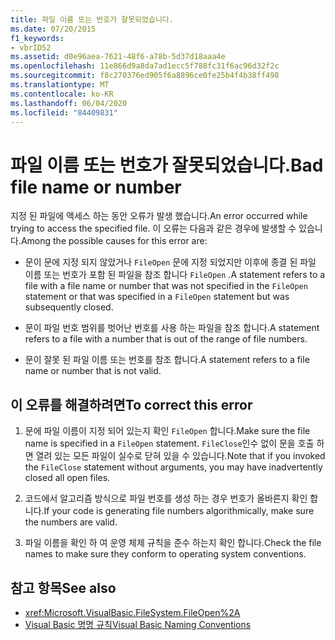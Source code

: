 ```yaml
---
title: 파일 이름 또는 번호가 잘못되었습니다.
ms.date: 07/20/2015
f1_keywords:
- vbrID52
ms.assetid: d0e96aea-7621-48f6-a78b-5d37d18aaa4e
ms.openlocfilehash: 11e866d9a8da7ad1ecc5f788fc31f6ac96d32f2c
ms.sourcegitcommit: f8c270376ed905f6a8896ce0fe25b4f4b38ff498
ms.translationtype: MT
ms.contentlocale: ko-KR
ms.lasthandoff: 06/04/2020
ms.locfileid: "84409831"
---
```

# <a name="bad-file-name-or-number"></a><span data-ttu-id="755f3-102">파일 이름 또는 번호가 잘못되었습니다.</span><span class="sxs-lookup"><span data-stu-id="755f3-102">Bad file name or number</span></span>
<span data-ttu-id="755f3-103">지정 된 파일에 액세스 하는 동안 오류가 발생 했습니다.</span><span class="sxs-lookup"><span data-stu-id="755f3-103">An error occurred while trying to access the specified file.</span></span> <span data-ttu-id="755f3-104">이 오류는 다음과 같은 경우에 발생할 수 있습니다.</span><span class="sxs-lookup"><span data-stu-id="755f3-104">Among the possible causes for this error are:</span></span>  
  
- <span data-ttu-id="755f3-105">문이 문에 지정 되지 않았거나 `FileOpen` 문에 지정 되었지만 이후에 종결 된 파일 이름 또는 번호가 포함 된 파일을 참조 합니다 `FileOpen` .</span><span class="sxs-lookup"><span data-stu-id="755f3-105">A statement refers to a file with a file name or number that was not specified in the `FileOpen` statement or that was specified in a `FileOpen` statement but was subsequently closed.</span></span>  
  
- <span data-ttu-id="755f3-106">문이 파일 번호 범위를 벗어난 번호를 사용 하는 파일을 참조 합니다.</span><span class="sxs-lookup"><span data-stu-id="755f3-106">A statement refers to a file with a number that is out of the range of file numbers.</span></span>  
  
- <span data-ttu-id="755f3-107">문이 잘못 된 파일 이름 또는 번호를 참조 합니다.</span><span class="sxs-lookup"><span data-stu-id="755f3-107">A statement refers to a file name or number that is not valid.</span></span>  
  
## <a name="to-correct-this-error"></a><span data-ttu-id="755f3-108">이 오류를 해결하려면</span><span class="sxs-lookup"><span data-stu-id="755f3-108">To correct this error</span></span>  
  
1. <span data-ttu-id="755f3-109">문에 파일 이름이 지정 되어 있는지 확인 `FileOpen` 합니다.</span><span class="sxs-lookup"><span data-stu-id="755f3-109">Make sure the file name is specified in a `FileOpen` statement.</span></span> <span data-ttu-id="755f3-110">`FileClose`인수 없이 문을 호출 하면 열려 있는 모든 파일이 실수로 닫혀 있을 수 있습니다.</span><span class="sxs-lookup"><span data-stu-id="755f3-110">Note that if you invoked the `FileClose` statement without arguments, you may have inadvertently closed all open files.</span></span>  
  
2. <span data-ttu-id="755f3-111">코드에서 알고리즘 방식으로 파일 번호를 생성 하는 경우 번호가 올바른지 확인 합니다.</span><span class="sxs-lookup"><span data-stu-id="755f3-111">If your code is generating file numbers algorithmically, make sure the numbers are valid.</span></span>  
  
3. <span data-ttu-id="755f3-112">파일 이름을 확인 하 여 운영 체제 규칙을 준수 하는지 확인 합니다.</span><span class="sxs-lookup"><span data-stu-id="755f3-112">Check the file names to make sure they conform to operating system conventions.</span></span>  
  
## <a name="see-also"></a><span data-ttu-id="755f3-113">참고 항목</span><span class="sxs-lookup"><span data-stu-id="755f3-113">See also</span></span>

- <xref:Microsoft.VisualBasic.FileSystem.FileOpen%2A>
- [<span data-ttu-id="755f3-114">Visual Basic 명명 규칙</span><span class="sxs-lookup"><span data-stu-id="755f3-114">Visual Basic Naming Conventions</span></span>](../../programming-guide/program-structure/naming-conventions.md)
